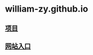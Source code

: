# william-zy.github.io
## [项目](https://github.com/william-zy/william-zy.github.io/)
## [网站入口](https://william-zy.github.io)
